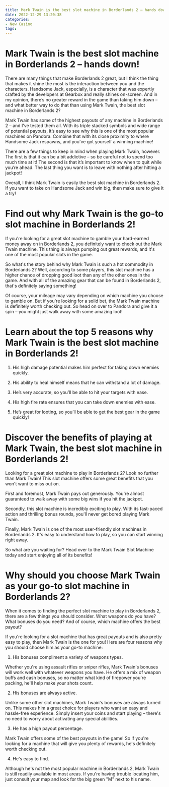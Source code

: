 ```yaml
---
title: Mark Twain is the best slot machine in Borderlands 2 – hands down!
date: 2022-12-29 13:20:38
categories:
- New Casino
tags:
---
```



#  Mark Twain is the best slot machine in Borderlands 2 – hands down!

There are many things that make Borderlands 2 great, but I think the thing that makes it shine the most is the interaction between you and the characters. Handsome Jack, especially, is a character that was expertly crafted by the developers at Gearbox and really shines on-screen. And in my opinion, there’s no greater reward in the game than taking him down – and what better way to do that than using Mark Twain, the best slot machine in Borderlands 2?

Mark Twain has some of the highest payouts of any machine in Borderlands 2 – and I’ve tested them all. With its triple stacked symbols and wide range of potential payouts, it’s easy to see why this is one of the most popular machines on Pandora. Combine that with its close proximity to where Handsome Jack respawns, and you’ve got yourself a winning machine!

There are a few things to keep in mind when playing Mark Twain, however. The first is that it can be a bit addictive – so be careful not to spend too much time at it! The second is that it’s important to know when to quit while you’re ahead. The last thing you want is to leave with nothing after hitting a jackpot!

Overall, I think Mark Twain is easily the best slot machine in Borderlands 2. If you want to take on Handsome Jack and win big, then make sure to give it a try!

#  Find out why Mark Twain is the go-to slot machine in Borderlands 2!

If you're looking for a great slot machine to gamble your hard-earned money away on in Borderlands 2, you definitely want to check out the Mark Twain machine. This thing is always pumping out great rewards, and it's one of the most popular slots in the game.

So what's the story behind why Mark Twain is such a hot commodity in Borderlands 2? Well, according to some players, this slot machine has a higher chance of dropping good loot than any of the other ones in the game. And with all of the amazing gear that can be found in Borderlands 2, that's definitely saying something!

Of course, your mileage may vary depending on which machine you choose to gamble on. But if you're looking for a solid bet, the Mark Twain machine is definitely worth checking out. So head on over to Pandora and give it a spin – you might just walk away with some amazing loot!

#  Learn about the top 5 reasons why Mark Twain is the best slot machine in Borderlands 2!

1. His high damage potential makes him perfect for taking down enemies quickly.

2. His ability to heal himself means that he can withstand a lot of damage.

3. He’s very accurate, so you’ll be able to hit your targets with ease.

4. His high fire rate ensures that you can take down enemies with ease.

5. He’s great for looting, so you’ll be able to get the best gear in the game quickly!

#  Discover the benefits of playing at Mark Twain, the best slot machine in Borderlands 2!

Looking for a great slot machine to play in Borderlands 2? Look no further than Mark Twain! This slot machine offers some great benefits that you won't want to miss out on.

First and foremost, Mark Twain pays out generously. You're almost guaranteed to walk away with some big wins if you hit the jackpot.

Secondly, this slot machine is incredibly exciting to play. With its fast-paced action and thrilling bonus rounds, you'll never get bored playing Mark Twain.

Finally, Mark Twain is one of the most user-friendly slot machines in Borderlands 2. It's easy to understand how to play, so you can start winning right away.

So what are you waiting for? Head over to the Mark Twain Slot Machine today and start enjoying all of its benefits!

#  Why should you choose Mark Twain as your go-to slot machine in Borderlands 2?

When it comes to finding the perfect slot machine to play in Borderlands 2, there are a few things you should consider. What weapons do you have? What bonuses do you need? And of course, which machine offers the best payout?

If you're looking for a slot machine that has great payouts and is also pretty easy to play, then Mark Twain is the one for you! Here are four reasons why you should choose him as your go-to machine:

1. His bonuses compliment a variety of weapons types.

Whether you're using assault rifles or sniper rifles, Mark Twain's bonuses will work well with whatever weapons you have. He offers a mix of weapon buffs and cash bonuses, so no matter what kind of firepower you're packing, he'll help make your shots count.

2. His bonuses are always active.

Unlike some other slot machines, Mark Twain's bonuses are always turned on. This makes him a great choice for players who want an easy and hassle-free experience. Simply insert your coins and start playing – there's no need to worry about activating any special abilities.

3. He has a high payout percentage.

Mark Twain offers some of the best payouts in the game! So if you're looking for a machine that will give you plenty of rewards, he's definitely worth checking out.

4. He's easy to find.

Although he's not the most popular machine in Borderlands 2, Mark Twain is still readily available in most areas. If you're having trouble locating him, just consult your map and look for the big green "M" next to his name.